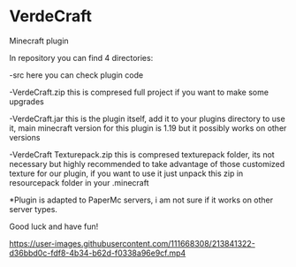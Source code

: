 # VerdeCraft
Minecraft plugin

In repository you can find 4 directories:

-src              here you can check plugin code

-VerdeCraft.zip   this is compresed full project if you want to make some upgrades

-VerdeCraft.jar   this is the plugin itself, add it to your plugins directory to use it,
                  main minecraft version for this plugin is 1.19 but it possibly works on other versions
                  
-VerdeCraft Texturepack.zip   this is compresed texturepack folder, its not necessary but highly recommended 
                              to take advantage of those customized texture for our plugin, 
                              if you want to use it just unpack this zip in resourcepack folder in your .minecraft
                  
*Plugin is adapted to PaperMc servers, i am not sure if it works on other server types.
                 
          
          
Good luck and have fun!


https://user-images.githubusercontent.com/111668308/213841322-d36bbd0c-fdf8-4b34-b62d-f0338a96e9cf.mp4

